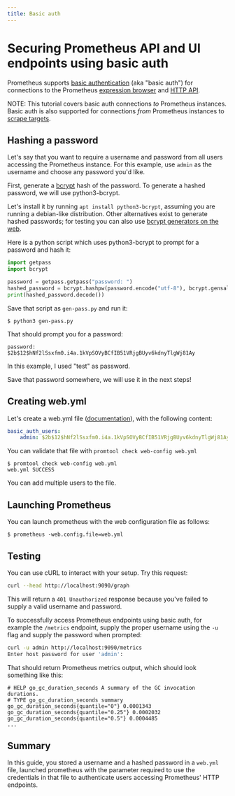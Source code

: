 ```yaml
---
title: Basic auth
---
```


# Securing Prometheus API and UI endpoints using basic auth

Prometheus supports [basic authentication](https://en.wikipedia.org/wiki/Basic_access_authentication) (aka "basic auth") for connections to the Prometheus [expression browser](/docs/visualization/browser) and [HTTP API](/docs/prometheus/latest/querying/api).

NOTE: This tutorial covers basic auth connections *to* Prometheus instances. Basic auth is also supported for connections *from* Prometheus instances to [scrape targets](../../prometheus/latest/configuration/configuration/#scrape_config).

## Hashing a password

Let's say that you want to require a username and password from all users accessing the Prometheus instance. For this example, use `admin` as the username and choose any password you'd like.

First, generate a [bcrypt](https://en.wikipedia.org/wiki/Bcrypt) hash of the password.
To generate a hashed password, we will use python3-bcrypt.

Let's install it by running `apt install python3-bcrypt`, assuming you are
running a debian-like distribution. Other alternatives exist to generate hashed
passwords; for testing you can also use [bcrypt generators on the
web](https://bcrypt-generator.com/).

Here is a python script which uses python3-bcrypt to prompt for a password and
hash it:

```python
import getpass
import bcrypt

password = getpass.getpass("password: ")
hashed_password = bcrypt.hashpw(password.encode("utf-8"), bcrypt.gensalt())
print(hashed_password.decode())
```

Save that script as `gen-pass.py` and run it:

```shell
$ python3 gen-pass.py
```

That should prompt you for a password:

```
password:
$2b$12$hNf2lSsxfm0.i4a.1kVpSOVyBCfIB51VRjgBUyv6kdnyTlgWj81Ay
```

In this example, I used "test" as password.

Save that password somewhere, we will use it in the next steps!


## Creating web.yml

Let's create a web.yml file
([documentation](https://prometheus.io/docs/prometheus/latest/configuration/https/)),
with the following content:

```yaml
basic_auth_users:
    admin: $2b$12$hNf2lSsxfm0.i4a.1kVpSOVyBCfIB51VRjgBUyv6kdnyTlgWj81Ay
```

You can validate that file with `promtool check web-config web.yml`

```shell
$ promtool check web-config web.yml
web.yml SUCCESS
```

You can add multiple users to the file.

## Launching Prometheus

You can launch prometheus with the web configuration file as follows:

```shell
$ prometheus -web.config.file=web.yml
```

## Testing

You can use cURL to interact with your setup. Try this request:

```bash
curl --head http://localhost:9090/graph
```

This will return a `401 Unauthorized` response because you've failed to supply a valid username and password.

To successfully access Prometheus endpoints using basic auth, for example the `/metrics` endpoint, supply the proper username using the `-u` flag and supply the password when prompted:

```bash
curl -u admin http://localhost:9090/metrics
Enter host password for user 'admin':
```

That should return Prometheus metrics output, which should look something like this:

```
# HELP go_gc_duration_seconds A summary of the GC invocation durations.
# TYPE go_gc_duration_seconds summary
go_gc_duration_seconds{quantile="0"} 0.0001343
go_gc_duration_seconds{quantile="0.25"} 0.0002032
go_gc_duration_seconds{quantile="0.5"} 0.0004485
...
```

## Summary

In this guide, you stored a username and a hashed password in a `web.yml` file, launched prometheus with the parameter required to use the credentials in that file to authenticate users accessing Prometheus' HTTP endpoints.
